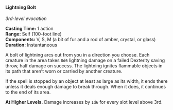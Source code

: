 #### Lightning Bolt
<!-- TODO Check and tag this spell -->
<!-- markdownlint-disable-next-line no-emphasis-as-heading -->
_3rd-level evocation_

**Casting Time:** 1 action \
**Range:** Self (100-foot line) \
**Components:** V, S, M (a bit of fur and a rod of amber, crystal, or glass) \
**Duration:** Instantaneous

A bolt of lightning arcs out from you in a direction you choose.
Each creature in the area takes `8d6` lightning damage on a failed Dexterity saving throw, half damage on success.
The lightning ignites flammable objects in its path that aren’t worn or carried by another creature.

If the spell is stopped by an object at least as large as its width, it ends there unless it deals enough damage to break through.
When it does, it continues to the end of its area.

**At Higher Levels.**
Damage increases by `1d6` for every slot level above 3rd.
